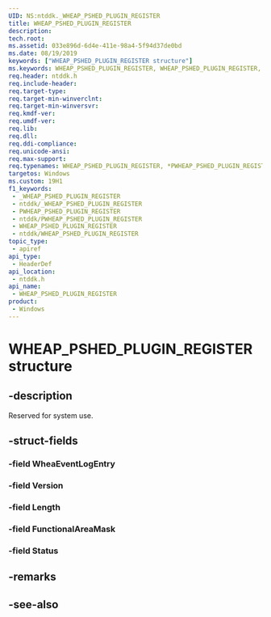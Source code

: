 ```yaml
---
UID: NS:ntddk._WHEAP_PSHED_PLUGIN_REGISTER
title: WHEAP_PSHED_PLUGIN_REGISTER
description: 
tech.root: 
ms.assetid: 033e896d-6d4e-411e-98a4-5f94d37de0bd
ms.date: 08/19/2019
keywords: ["WHEAP_PSHED_PLUGIN_REGISTER structure"]
ms.keywords: WHEAP_PSHED_PLUGIN_REGISTER, WHEAP_PSHED_PLUGIN_REGISTER, *PWHEAP_PSHED_PLUGIN_REGISTER,
req.header: ntddk.h
req.include-header: 
req.target-type: 
req.target-min-winverclnt: 
req.target-min-winversvr: 
req.kmdf-ver: 
req.umdf-ver: 
req.lib: 
req.dll: 
req.ddi-compliance: 
req.unicode-ansi: 
req.max-support: 
req.typenames: WHEAP_PSHED_PLUGIN_REGISTER, *PWHEAP_PSHED_PLUGIN_REGISTER
targetos: Windows
ms.custom: 19H1
f1_keywords:
 - _WHEAP_PSHED_PLUGIN_REGISTER
 - ntddk/_WHEAP_PSHED_PLUGIN_REGISTER
 - PWHEAP_PSHED_PLUGIN_REGISTER
 - ntddk/PWHEAP_PSHED_PLUGIN_REGISTER
 - WHEAP_PSHED_PLUGIN_REGISTER
 - ntddk/WHEAP_PSHED_PLUGIN_REGISTER
topic_type:
 - apiref
api_type:
 - HeaderDef
api_location:
 - ntddk.h
api_name:
 - WHEAP_PSHED_PLUGIN_REGISTER
product:
 - Windows
---
```


# WHEAP_PSHED_PLUGIN_REGISTER structure


## -description

Reserved for system use.

## -struct-fields

### -field WheaEventLogEntry

### -field Version

### -field Length

### -field FunctionalAreaMask

### -field Status

## -remarks

## -see-also

